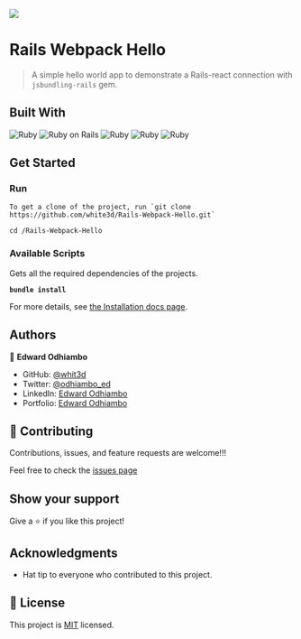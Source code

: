 ![](https://img.shields.io/badge/Microverse-blueviolet)

# Rails Webpack Hello

> A simple hello world app to demonstrate a Rails-react connection with `jsbundling-rails` gem.

## Built With

![Ruby](https://icongr.am/devicon/ruby-original.svg?size=50&color=currentColor)
![Ruby on Rails](https://icongr.am/devicon/rails-original-wordmark.svg?size=50&color=currentColor)
![Ruby](https://icongr.am/devicon/postgresql-original.svg?size=50&color=currentColor)
![Ruby](https://icongr.am/devicon/react-original.svg?size=50&color=currentColor)
![Ruby](https://icongr.am/devicon/webpack-original.svg?size=50&color=currentColor)

## Get Started

### Run

```
To get a clone of the project, run `git clone https://github.com/white3d/Rails-Webpack-Hello.git`
```

```
cd /Rails-Webpack-Hello
```


### Available Scripts

Gets all the required dependencies of the projects.

**`bundle install`**

For more details, see [the Installation docs page](https://www.ruby-lang.org/en/).

## Authors

👤 **Edward Odhiambo**

- GitHub: [@whit3d](https://github.com/white3d)
- Twitter: [@odhiambo_ed](https://twitter.com/odhiambo_ed)
- LinkedIn: [Edward Odhiambo](https://www.linkedin.com/in/edward-odhiambo-6a462a21b/)
- Portfolio: [Edward Odhiambo](https://edwardodhiambo.com/)

## 🤝 Contributing

Contributions, issues, and feature requests are welcome!!!

Feel free to check the [issues page](https://github.com/white3d/Rails-Webpack-Hello/issues)

## Show your support

Give a ⭐️ if you like this project!

## Acknowledgments

- Hat tip to everyone who contributed to this project.

## 📝 License

This project is [MIT](./LICENSE) licensed.
